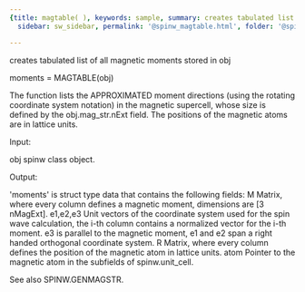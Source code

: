 ```yaml
---
{title: magtable( ), keywords: sample, summary: creates tabulated list of all magnetic moments stored in obj,
  sidebar: sw_sidebar, permalink: '@spinw_magtable.html', folder: '@spinw', mathjax: 'true'}

---
```

  creates tabulated list of all magnetic moments stored in obj
 
  moments = MAGTABLE(obj)
 
  The function lists the APPROXIMATED moment directions (using the rotating
  coordinate system notation) in the magnetic supercell, whose size is
  defined by the obj.mag_str.nExt field. The positions of the magnetic
  atoms are in lattice units.
 
  Input:
 
  obj           spinw class object.
 
  Output:
 
  'moments' is struct type data that contains the following fields:
    M           Matrix, where every column defines a magnetic moment,
                dimensions are [3 nMagExt].
    e1,e2,e3    Unit vectors of the coordinate system used for the spin
                wave calculation, the i-th column contains a normalized
                vector for the i-th moment. e3 is parallel to the magnetic
                moment, e1 and e2 span a right handed orthogonal coordinate
                system.
    R           Matrix, where every column defines the position of the
                magnetic atom in lattice units.
    atom        Pointer to the magnetic atom in the subfields of
                spinw.unit_cell.
 
  See also SPINW.GENMAGSTR.
 
